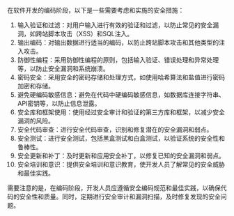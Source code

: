 在软件开发的编码阶段，以下是一些需要考虑和实施的安全措施：

1.  输入验证和过滤：对用户输入进行有效的验证和过滤，以防止常见的安全漏洞，如跨站脚本攻击（XSS）和SQL注入。
2.  输出编码：对输出数据进行适当的编码，以防止跨站脚本攻击和其他类型的注入攻击。
3.  防御性编程：采用防御性编程的原则，包括输入验证、错误处理和异常处理等，以防止安全漏洞和系统崩溃。
4.  密码安全：采用安全的密码存储和处理方式，如使用哈希算法和盐值进行密码加密和存储。
5.  避免硬编码敏感信息：避免在代码中硬编码敏感信息，如数据库连接字符串、API密钥等，以防止信息泄露。
6.  安全库和框架使用：使用经过安全审计和验证的第三方库和框架，以减少安全漏洞的风险。
7.  安全代码审查：进行安全代码审查，识别和修复潜在的安全漏洞和弱点。
8.  安全测试：进行安全测试，包括黑盒测试和白盒测试，以验证系统的安全性和鲁棒性。
9.  安全更新和补丁：及时更新和应用安全补丁，以修复已知的安全漏洞和弱点。
10.  安全培训和意识：提供安全培训和意识教育，使开发人员了解常见的安全威胁和最佳实践。

需要注意的是，在编码阶段，开发人员应遵循安全编码规范和最佳实践，以确保代码的安全性和质量。同时，定期进行安全审计和漏洞扫描，及时修复发现的安全问题。